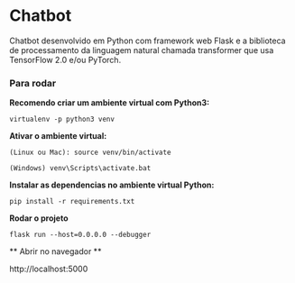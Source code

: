 # Chatbot

Chatbot desenvolvido em Python com framework web Flask e a biblioteca de processamento da linguagem natural chamada transformer que usa TensorFlow 2.0 e/ou PyTorch.

### Para rodar
**Recomendo criar um ambiente virtual com Python3:**

```virtualenv -p python3 venv```


**Ativar o ambiente virtual:** 

```(Linux ou Mac): source venv/bin/activate```

```(Windows) venv\Scripts\activate.bat```

**Instalar as dependencias no ambiente virtual Python:**

```pip install -r requirements.txt```

**Rodar o projeto**

```flask run --host=0.0.0.0 --debugger```

** Abrir no navegador **

http://localhost:5000

